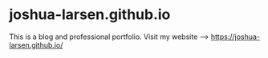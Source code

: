 # joshua-larsen.github.io
This is a blog and professional portfolio. Visit my website --> https://joshua-larsen.github.io/
